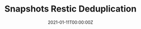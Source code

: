 ---
date: "2021-01-11T00:00:00Z"
lastmod: "2021-01-11T00:00:00Z"
title: "Snapshots Restic Deduplication"
weight: "2"
redirect: "https://restic.readthedocs.io/en/latest/100_references.html#backups-and-deduplication"
---